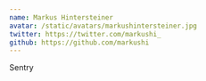 ```yaml
---
name: Markus Hintersteiner
avatar: /static/avatars/markushintersteiner.jpg
twitter: https://twitter.com/markushi_
github: https://github.com/markushi
---
```


Sentry
